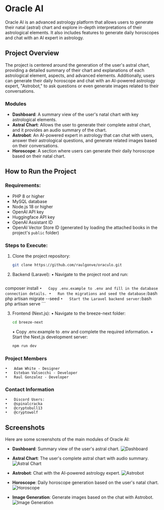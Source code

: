 # Oracle AI

Oracle AI is an advanced astrology platform that allows users to generate their natal (astral) chart and explore in-depth interpretations of their astrological elements. It also includes features to generate daily horoscopes and chat with an AI expert in astrology.

## Project Overview

The project is centered around the generation of the user's astral chart, providing a detailed summary of their chart and explanations of each astrological element, aspects, and advanced elements. Additionally, users can generate their daily horoscope and chat with an AI-powered astrology expert, "Astrobot," to ask questions or even generate images related to their conversations.

### Modules

- **Dashboard**: A summary view of the user's natal chart with key astrological elements.
- **Astral Chart**: Allows the user to generate their complete astral chart, and it provides an audio summary of the chart.
- **Astrobot**: An AI-powered expert in astrology that can chat with users, answer their astrological questions, and generate related images based on their conversations.
- **Horoscope**: A section where users can generate their daily horoscope based on their natal chart.

## How to Run the Project

### Requirements:
- PHP 8 or higher
- MySQL database
- Node.js 18 or higher
- OpenAI API key
- Huggingface API key
- OpenAI Assistant ID
- OpenAI Vector Store ID (generated by loading the attached books in the project's `public` folder)

### Steps to Execute:

1. Clone the project repository:
   ```bash
   git clone https://github.com/raulgonve/oraculo.git
    ```

2.	Backend (Laravel):
	•	Navigate to the project root and run:
    ```bash
   composer install
    ```
    •	Copy .env.example to .env and fill in the database connection details.
	•	Run the migrations and seed the database:
    ```bash
   php artisan migrate --seed
    ```
    •	Start the Laravel backend server:
    ```bash
    php artisan serve
     ```

3.	Frontend (Next.js):
	•	Navigate to the breeze-next folder:
    ```bash
    cd breeze-next
    ```
    •	Copy .env.example to .env and complete the required information.
	•	Start the Next.js development server:
    ```bash
    npm run dev
    ```

### Project Members
	•	Adam White - Designer
	•	Esteban Valsecchi - Developer
	•	Raul Gonzalez - Developer

### Contact Information
   	•	Discord Users:
	•	@spinalcracka
	•	@cryptobull13
	•	@cryptowolf

## Screenshots

Here are some screenshots of the main modules of Oracle AI:

- **Dashboard**: Summary view of the user's astral chart.
  ![Dashboard](public/assets/screenshots/dashboard.png)

- **Astral Chart**: The user's complete astral chart with audio summary.
  ![Astral Chart](public/assets/screenshots/astralchart.png)

- **Astrobot**: Chat with the AI-powered astrology expert.
  ![Astrobot](public/assets/screenshots/astrobot.png)

- **Horoscope**: Daily horoscope generation based on the user's natal chart.
  ![Horoscope](public/assets/screenshots/horoscope.png)

- **Image Generation**: Generate images based on the chat with Astrobot.
  ![Image Generation](public/assets/screenshots/image.png)

